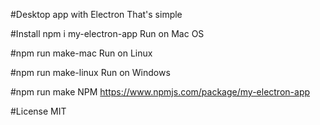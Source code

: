 #Desktop app with Electron
That's simple

#Install
npm i my-electron-app
Run on Mac OS

#npm run make-mac
Run on Linux

#npm run make-linux
Run on Windows

#npm run make
NPM
https://www.npmjs.com/package/my-electron-app

#License
MIT
